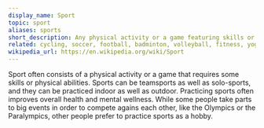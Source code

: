 ```yaml
---
display_name: Sport
topic: sport
aliases: sports
short_description: Any physical activity or a game featuring skills or fitness
related: cycling, soccer, football, badminton, volleyball, fitness, yoga, running, swimming, tennis, basketball, handball, rowing, bodybuilding, rugby, hockey, wellbeing, health, olympics, paralympics, garmin, wahoo, strava, smartwatch
wikipedia_url: https://en.wikipedia.org/wiki/Sport
---
```

Sport often consists of a physical activity or a game that requires some skills or physical abilities. Sports can be teamsports as well as solo-sports, and they can be practiced indoor as well as outdoor. Practicing sports often improves overall health and mental wellness. While some people take parts to big events in order to compete agains each other, like the Olympics or the Paralympics, other people prefer to practice sports as a hobby.
